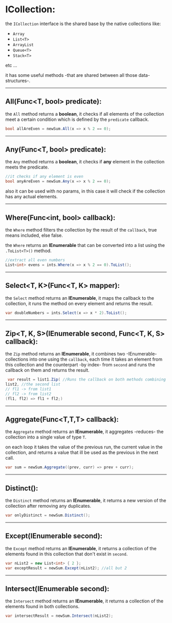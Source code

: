 # ICollection:

the `ICollection` interface is the shared base by the native collections like:

-   `Array`
-   `List<T>`
-   `ArrayList`
-   `Queue<T>`
-   `Stack<T>`

etc ...

it has some useful methods -that are shared between all those data-structures-.

---

## All<T>(Func<T, bool> predicate):

the `All` method returns a **boolean**, it checks if all elements of the collection meet a certain condition which is defined by the `predicate` callback.

```csharp
bool allAreEven = newSum.All(x => x % 2 == 0);
```

---

## Any<T>(Func<T, bool> predicate):

the `Any` method returns a **boolean**, it checks if **any** element in the collection meets the predicate.

```csharp
//it checks if any element is even
bool anyAreEven = newSum.Any(x => x % 2 == 0);
```

also it can be used with no params, in this case it will check if the collection has any actual elements.

---

## Where(Func<int, bool> callback):

the `Where` method filters the collection by the result of the `callback`, true means included, else false.

the `Where` returns an **IEnumerable** that can be converted into a list using the `.ToList<T>()` method.

```csharp
//extract all even numbers
List<int> evens = ints.Where(x => x % 2 == 0).ToList();
```

---

## Select<T, K>(Func<T, K> mapper):

the `Select` method returns an **IEnumerable**, it maps the callback to the collection, it runs the method on every element and returns the result.

```csharp
var doubleNumbers = ints.Select(x => x * 2).ToList();
```

---

## Zip<T, K, S>(IEnumerable<K> second, Func<T, K, S> callback):

the `Zip` method returns an **IEnumerable**, it combines two -IEnumerable- collections into one using the `callback`, each time it takes an element from this collection and the counterpart -by index- from `second` and runs the callback on them and returns the result.

```csharp
 var result = list1.Zip( //Runs the callback on both methods combining them into one
list2, //the second list
// fl1 -> from list1
// fl2 -> from list2
(fl1, fl2) => fl1 + fl2;)
```

---

## Aggregate<T>(Func<T,T,T> callback):

the `Aggregate` method returns an **IEnumerable**, it aggregates -reduces- the collection into a single value of type `T`.

on each loop it takes the value of the previous run, the current value in the collection, and returns a value that ill be used as the previous in the next call.

```csharp
var sum = newSum.Aggregate((prev, curr) => prev + curr);
```

---

## Distinct<T>():

the `Distinct` method returns an **IEnumerable**, it returns a new version of the collection after removing any duplicates.

```csharp
var onlyDistinct = newSum.Distinct();
```

---

## Except<T>(IEnumerable<T> second):

the `Except` method returns an **IEnumerable**, it returns a collection of the elements found in this collection that don't exist in `second`.

```csharp
var nList2 = new List<int> { 2 };
var exceptResult = newSum.Except(nList2); //all but 2
```

---

## Intersect<T>(IEnumerable<T> second):

the `Intersect` method returns an **IEnumerable**, it returns a collection of the elements found in both collections.

```csharp
var intersectResult = newSum.Intersect(nList2);
```
